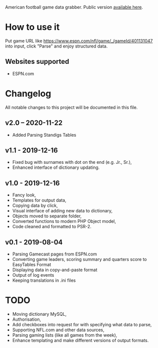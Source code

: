 American football game data grabber. Public version [available here](http://firstandgoal.in/robin).

# How to use it
Put game URL like https://www.espn.com/nfl/game/_/gameId/401131047 into input,
click "Parse" and enjoy structured data.

## Websites supported
- ESPN.com

# Changelog
All notable changes to this project will be documented in this file.

## v2.0 – 2020-11-22
- Added Parsing Standigs Tables

## v1.1 - 2019-12-16
- Fixed bug with surnames with dot on the end (e.g. Jr., Sr.),
- Enhanced interface of dictionary updating.

## v1.0 - 2019-12-16
- Fancy look,
- Templates for output data,
- Copying data by click,
- Visual interface of adding new data to dictionary,
- Objects moved to separate folder,
- Converted functions to modern PHP Object model,
- Code cleaned and formatted to PSR-2.

## v0.1 - 2019-08-04
- Parsing Gamecast pages from ESPN.com
- Converting game leaders, scoring summary and quarters score to EasyTables Format
- Displaying data in copy-and-paste format
- Output of log events
- Keeping translations in .ini files

# TODO
- Moving dictionary MySQL,
- Authorisation,
- Add checkboxes into request for with specifying what data to parse,
- Supporting NFL.com and other data sources,
- Parsing gaming lists (like all games from the week),
- Enhance templating and make different versions of output formats.